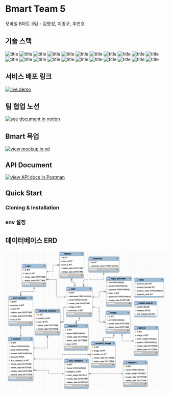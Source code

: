 # Bmart Team 5

모바일 B마트 5팀 - 김명성, 이종구, 추연호

## 기술 스택

![title](https://img.shields.io/badge/-React-61DAFB?&logo=React&logoColor=white)
![title](https://img.shields.io/badge/-Typescript-4075bb?&logo=TypeScript&logoColor=white)
![title](https://img.shields.io/badge/-Next.js-000000?&logo=Next.js&logoColor=white)
![title](https://img.shields.io/badge/-Jest-c21325?&logo=Jest&logoColor=white)
![title](https://img.shields.io/badge/-TestingLibrary-c21325?&logo=&logoColor=white)
![title](https://img.shields.io/badge/-Yarn-488DB7?&logo=Yarn&logoColor=white)
![title](https://img.shields.io/badge/-Prettier-F7B93E?&logo=Prettier&logoColor=white)
![title](https://img.shields.io/badge/-StyledComponent-CF7692?&logo=styled-components&logoColor=white)
![title](https://img.shields.io/badge/-Node.js-339933?&logo=Node.js&logoColor=white)
![title](https://img.shields.io/badge/-Express-191919?&logo=Node.js&logoColor=white)
![title](https://img.shields.io/badge/-JWT-000000?&logo=JSON-Web-Tokens&logoColor=white)
![title](https://img.shields.io/badge/-Passport-32dd65?&logo=&logoColor=white)
![title](https://img.shields.io/badge/-MySQL-4479A1?&logo=MySQL&logoColor=white)
![title](https://img.shields.io/badge/-Redis-dc382d?&logo=Redis&logoColor=white)
![title](https://img.shields.io/badge/-Sequelize-4baee9?&logo=&logoColor=white)
![title](https://img.shields.io/badge/-ElasticSearch-005571?&logo=Elasticsearch&logoColor=white)
![title](https://img.shields.io/badge/-EC2-232F3E?&logo=Amazon-AWS&logoColor=white)
![title](https://img.shields.io/badge/-Postman-ff6c37?&logo=Postman&logoColor=white)
![title](https://img.shields.io/badge/-Github-181717?&logo=Github&logoColor=white)
![title](https://img.shields.io/badge/-Notion-000000?&logo=Notion&logoColor=white)
![title](https://img.shields.io/badge/-Slack-4A154B?&logo=Slack&logoColor=white)
![title](https://img.shields.io/badge/-AdobeXD-FF26BE?&logo=Adobe-XD&logoColor=white)

## 서비스 배포 링크

<div>
<a href="http://13.125.22.71/:3000" target="_blank">
<img src="https://user-images.githubusercontent.com/48426991/90333516-6dcd9480-e001-11ea-8edd-d7f700449713.jpg" alt="live demo" width="295px" />
</a>
</div>

## 팀 협업 노션

<div>
<a href="https://www.notion.so/younho9/bmart-5-4ae7d73c4fba4805a1e30fd0c947fe54" target="_blank">
<img src="https://user-images.githubusercontent.com/48426991/90333262-61e0d300-dfff-11ea-97eb-552cbeebbabe.jpg" alt="see document in notion" width="295px" />
</a>
</div>

## Bmart 목업

<div>
<a href="https://xd.adobe.com/view/22fb035e-6f8c-49cb-72cd-88c8c8bb15a1-54ca/" target="_blank">
<img src="https://user-images.githubusercontent.com/48426991/90332998-df571400-dffc-11ea-899f-f576f28c8002.jpg" alt="view mockup in xd" width="295px" />
</a>
</div>

## API Document

<div>
<a href="https://documenter.getpostman.com/view/2322914/T1LPC6xM?version=latest" target="_blank">
<img src="https://user-images.githubusercontent.com/48426991/90333367-2eeb0f00-e000-11ea-9db5-a58d0bf7781f.jpg" alt="view API docs in Postman" width="295px" />
</a>
</div>

## Quick Start

### Cloning & Installation

### env 설정

## 데이터베이스 ERD

<img src="./assets/erd.png" alt="ERD" />

